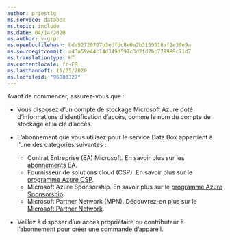 ```yaml
---
author: priestlg
ms.service: databox
ms.topic: include
ms.date: 04/14/2020
ms.author: v-grpr
ms.openlocfilehash: bda52729707b3edfdd8e0a2b3159518af2e39e9a
ms.sourcegitcommit: a43a59e44c14d349d597c3d2fd2bc779989c71d7
ms.translationtype: HT
ms.contentlocale: fr-FR
ms.lasthandoff: 11/25/2020
ms.locfileid: "96003327"
---
```

Avant de commencer, assurez-vous que :

* Vous disposez d’un compte de stockage Microsoft Azure doté d’informations d’identification d’accès, comme le nom du compte de stockage et la clé d’accès.

* L’abonnement que vous utilisez pour le service Data Box appartient à l’une des catégories suivantes :
  * Contrat Entreprise (EA) Microsoft. En savoir plus sur les [abonnements EA](https://azure.microsoft.com/pricing/enterprise-agreement/).
  * Fournisseur de solutions cloud (CSP). En savoir plus sur le [programme Azure CSP](/azure/cloud-solution-provider/overview/azure-csp-overview).
  * Microsoft Azure Sponsorship. En savoir plus sur le [programme Azure Sponsorship](https://azure.microsoft.com/offers/ms-azr-0036p/).
  * Microsoft Partner Network (MPN). Découvrez-en plus sur le [Microsoft Partner Network](https://partner.microsoft.com/commercial#).

* Veillez à disposer d’un accès propriétaire ou contributeur à l’abonnement pour créer une commande d’appareil.